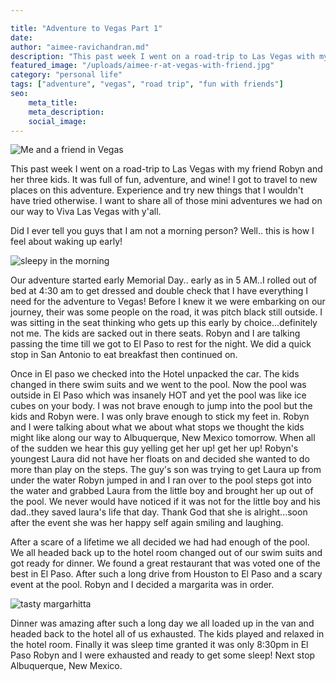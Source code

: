 ```yaml
---

title: "Adventure to Vegas Part 1"
date: 
author: "aimee-ravichandran.md"
description: "This past week I went on a road-trip to Las Vegas with my friend Robyn and her three kids. It was full of fun, adventure, and wine! I got..."
featured_image: "/uploads/aimee-r-at-vegas-with-friend.jpg"
category: "personal life"
tags: ["adventure", "vegas", "road trip", "fun with friends"]
seo:
    meta_title: 
    meta_description: 
    social_image: 
---
```


![Me and a friend in Vegas](/uploads/aimee-r-at-vegas-with-friend.jpg)

This past week I went on a road-trip to Las Vegas with my friend Robyn and her three kids. It was full of fun, adventure, and wine! I got to travel to new places on this adventure. Experience and try new things that I wouldn't have tried otherwise. I want to share all of those mini adventures we had on our way to Viva Las Vegas with y'all.

Did I ever tell you guys that I am not a morning person? Well.. this is how I feel about waking up early!

![sleepy in the morning](/20170531_102736-e1496940445789.jpg)

Our adventure started early Memorial Day.. early as in 5 AM..I rolled out of bed at 4:30 am to get dressed and double check that I have everything I need for the adventure to Vegas! Before I knew it we were embarking on our journey, their was some people on the road, it was pitch black still outside. I was sitting in the seat thinking who gets up this early by choice...definitely not me. The kids are sacked out in there seats. Robyn and I are talking passing the time till we got to El Paso to rest for the night. We did a quick stop in San Antonio to eat breakfast then continued on.

Once in El paso we checked into the Hotel unpacked the car. The kids changed in there swim suits and we went to the pool. Now the pool was outside in El Paso which was insanely HOT and yet the pool was like ice cubes on your body. I was not brave enough to jump into the pool but the kids and Robyn were. I was only brave enough to stick my feet in. Robyn and I were talking about what we about what stops we thought the kids might like along our way to Albuquerque, New Mexico tomorrow. When all of the sudden we hear this guy yelling get her up! get her up! Robyn's youngest Laura did not have her floats on and decided she wanted to do more than play on the steps. The guy's son was trying to get Laura up from under the water Robyn jumped in and I ran over to the pool steps got into the water and grabbed Laura from the little boy and brought her up out of the pool. We never would have noticed if it was not for the little boy and his dad..they saved laura's life that day. Thank God that she is alright...soon after the event she was her happy self again smiling and laughing.

After a scare of a lifetime we all decided we had had enough of the pool. We all headed back up to the hotel room changed out of our swim suits and got ready for dinner. We found a great restaurant that was voted one of the best in El Paso. After such a long drive from Houston to El Paso and a scary event at the pool. Robyn and I decided a margarita was in order.

![tasty margarhitta](/20170531_102736-e1496940445789.jpg)

Dinner was amazing after such a long day we all loaded up in the van and headed back to the hotel all of us exhausted. The kids played and relaxed in the hotel room. Finally it was sleep time granted it was only 8:30pm in El Paso Robyn and I were exhausted and ready to get some sleep! Next stop Albuquerque, New Mexico. 